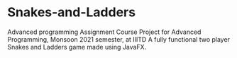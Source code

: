 # Snakes-and-Ladders
Advanced programming Assignment
Course Project for Advanced Programming, Monsoon 2021 semester, at IIITD
A fully functional two player Snakes and Ladders game made using JavaFX. 

